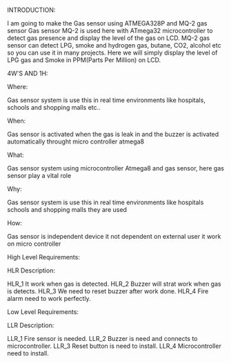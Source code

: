INTRODUCTION:

I am going to make the Gas sensor using ATMEGA328P and MQ-2 gas sensor Gas sensor MQ-2 is used here with ATmega32 microcontroller to detect gas presence and display the level of the gas on LCD. 
MQ-2 gas sensor can detect LPG, smoke and hydrogen gas, butane, CO2, alcohol etc so you can use it in many projects. 
Here we will simply display the level of LPG gas and Smoke in PPM(Parts Per Million) on LCD.

4W'S AND 1H:

Where:

Gas sensor system is use this in real time environments like hospitals, schools and shopping malls etc..

When:

Gas sensor is activated when the gas is leak in and the  buzzer is activated automatically
 throught micro controller atmega8

What:

Gas sensor system using microcontroller Atmega8 and gas  sensor, here gas sensor play a vital role

Why:

Gas sensor  system is use this in real time environments like hospitals schools and shopping malls they are used

How:

Gas sensor is independent device it not dependent on external user it work on micro controller

High Level Requirements:

HLR	Description:

HLR_1	It work when gas is  detected.
HLR_2	Buzzer will strat work when gas  is detects.
HLR_3	We need to reset buzzer after work done.
HLR_4	Fire alarm need to work perfectly.

Low Level Requirements:

LLR	Description:

LLR_1	Fire sensor is needed.
LLR_2	Buzzer is need and connects to microcontroller.
LLR_3	Reset button is need to install.
LLR_4	Microcontroller need to install.